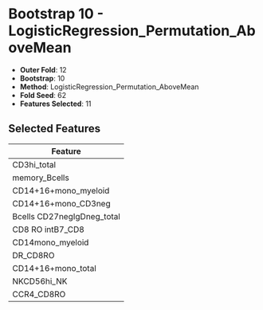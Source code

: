 # Bootstrap 10 - LogisticRegression_Permutation_AboveMean

- **Outer Fold**: 12
- **Bootstrap**: 10
- **Method**: LogisticRegression_Permutation_AboveMean
- **Fold Seed**: 62
- **Features Selected**: 11

## Selected Features

| Feature |
|---------|
| CD3hi_total |
| memory_Bcells |
| CD14+16+mono_myeloid |
| CD14+16+mono_CD3neg |
| Bcells CD27negIgDneg_total |
| CD8 RO intB7_CD8 |
| CD14mono_myeloid |
| DR_CD8RO |
| CD14+16+mono_total |
| NKCD56hi_NK |
| CCR4_CD8RO |
